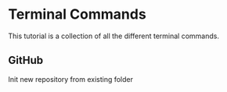 # Terminal Commands

This tutorial is a collection of all the different terminal commands.

## GitHub

Init new repository from existing folder

